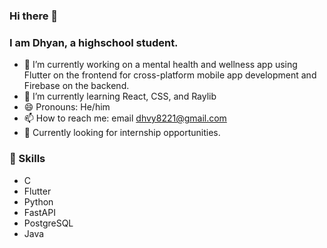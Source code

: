 ### Hi there 👋
### I am Dhyan, a highschool student.

- 🔭 I’m currently working on a mental health and wellness app using Flutter on the frontend for cross-platform mobile app development and Firebase on the backend.
- 🌱 I’m currently learning React, CSS, and Raylib
- 😄 Pronouns: He/him
- 📫 How to reach me: email dhvy8221@gmail.com
- 🔎 Currently looking for internship opportunities.

### 🧠 Skills
- C
- Flutter
- Python
- FastAPI
- PostgreSQL
- Java

<!--
- 👯 I’m looking to collaborate on ...
- 💬 Ask me about ...
- ⚡ Fun fact: ...
-->
